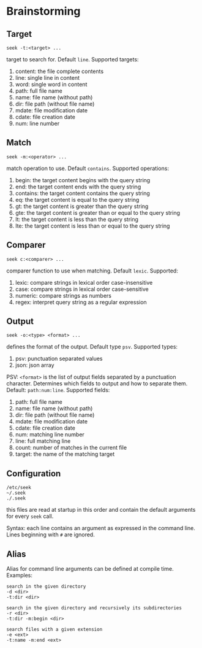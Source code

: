 # Brainstorming

## Target
    seek -t:<target> ...
target to search for. Default `line`. Supported targets:
1. content: the file complete contents
1. line: single line in content
1. word: single word in content
1. path: full file name
1. name: file name (without path)
1. dir: file path (without file name)
1. mdate: file modification date
1. cdate: file creation date
1. num: line number

## Match
    seek -m:<operator> ...
match operation to use. Default `contains`. Supported operations:
1. begin: the target content begins with the query string
1. end: the target content ends with the query string
1. contains: the target content contains the query string
1. eq: the target content is equal to the query string
1. gt: the target content is greater than the query string
1. gte: the target content is greater than or equal to the query string
1. lt: the target content is less than the query string
1. lte: the target content is less than or equal to the query string

## Comparer
    seek c:<comparer> ...
comparer function to use when matching. Default `lexic`. Supported:
1. lexic: compare strings in lexical order case-insensitive 
1. case: compare strings in lexical order case-sensitive
1. numeric: compare strings as numbers
1. regex: interpret query string as a regular expression

## Output
    seek -o:<type> <format> ...
defines the format of the output. Default type `psv`. Supported types:
1. psv: punctuation separated values
1. json: json array

PSV: `<format>` is the list of output fields separated by a punctuation character. Determines which fields to output and how to separate them. Default: `path:num:line`. Supported fields:
1. path: full file name
1. name: file name (without path)
1. dir: file path (without file name)
1. mdate: file modification date
1. cdate: file creation date
1. num: matching line number
1. line: full matching line 
1. count: number of matches in the current file
1. target: the name of the matching target

## Configuration
    /etc/seek
    ~/.seek
    ./.seek
this files are read at startup in this order and contain the default arguments for every `seek` call. 

Syntax: each line contains an argument as expressed in the command line.
Lines beginning with `#` are ignored.

## Alias
Alias for command line arguments can be defined at compile time.
Examples: 

    search in the given directory
    -d <dir>
    -t:dir <dir>

    search in the given directory and recursively its subdirectories
    -r <dir>
    -t:dir -m:begin <dir>

    search files with a given extension
    -e <ext>
    -t:name -m:end <ext>
